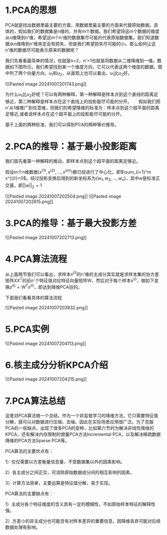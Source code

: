 # 1.PCA的思想
PCA就是找出数据里最主要的方面，用数据里最主要的方面来代替原始数据。具体的，假如我们的数据集是n维的，共有m个数据。我们希望将这m个数据的维度从n维降到n'维，希望这m个n'维的数据集尽可能的代表原始数据集。我们知道数据从n维降到n'维肯定会有损失，但是我们希望损失尽可能的小。那么如何让这n'维的数据尽可能表示原来的数据呢？

我们先看看最简单的情况，也就是n=2，n'=1也就是将数据从二维降维到一维。数据如下图所示。我们希望找到某一个维度方向，它可以代表这两个维度的数据。图中列了两个向量方向，$u_1$和$u_2$，从直观上也可以看出，$u_1$比$u_2$好。

![[Pasted image 20241007201743.png]]

为什么$u_1$比$u_2$好呢？可以有两种解释，第一种解释是样本点到这个直线的距离足够近，第二种解释是样本点在这个直线上的投影能尽可能的分开。
　
假如我们把n'从1维推广到任意维，则我们的希望降维的标准为：样本点到这个超平面的距离足够近,或者说样本点在这个超平面上的投影能尽可能的分开。

基于上面的两种标准，我们可以得到PCA的两种等价推导。

# 2.PCA的推导：基于最小投影距离
我们首先看第一种解释的推动，即样本点到这个超平面的距离足够近。

假设m个n维数据$(x^{(1)}, x^{(2)},...,x^{(m)})$都已经进行了中心化，即$\sum_{i=1}^m x^{(i)}=0$。经过投影变换后得到的新坐标系为$\{w_1,w_2,...,w_n\}$，其中$w$是标准正交基，即$||w||_2=1$

![[Pasted image 20241007202504.png]]
![[Pasted image 20241007202615.png]]

# 3.PCA的推导：基于最大投影方差
![[Pasted image 20241007202713.png]]

# 4.PCA算法流程
从上面两节我们可以看出，求样本$x^{(i)}$的n'维的主成分其实就是求样本集的协方差矩阵$XX^T$的前n'个特征值对应特征向量矩阵W，然后对于每个样本$x^{(i)}$，做如下变换$z^{(i)}=W^Tx^{(i)}$，即达到降维PCA目的。

下面我们看看具体的算法流程

![[Pasted image 20241007203832.png]]

# 5.PCA实例
![[Pasted image 20241007204113.png]]

# 6.核主成分分析KPCA介绍
![[Pasted image 20241007204215.png]]

# 7.PCA算法总结
这里对PCA算法做一个总结。作为一个非监督学习的降维方法，它只需要特征值分解，就可以对数据进行压缩，去噪。因此在实际场景应用很广泛。为了克服PCA的一些缺点，出现了很多PCA的变种，比如第六节的为解决非线性降维的KPCA，还有解决内存限制的增量PCA方法Incremental PCA，以及解决稀疏数据降维的PCA方法Sparse PCA等。

PCA算法的主要优点有：

1）仅仅需要以方差衡量信息量，不受数据集以外的因素影响。　

2）各主成分之间正交，可消除原始数据成分间的相互影响的因素。

3）计算方法简单，主要运算是特征值分解，易于实现。

PCA算法的主要缺点有：

1）主成分各个特征维度的含义具有一定的模糊性，不如原始样本特征的解释性强。

2）方差小的非主成分也可能含有对样本差异的重要信息，因降维丢弃可能对后续数据处理有影响。
